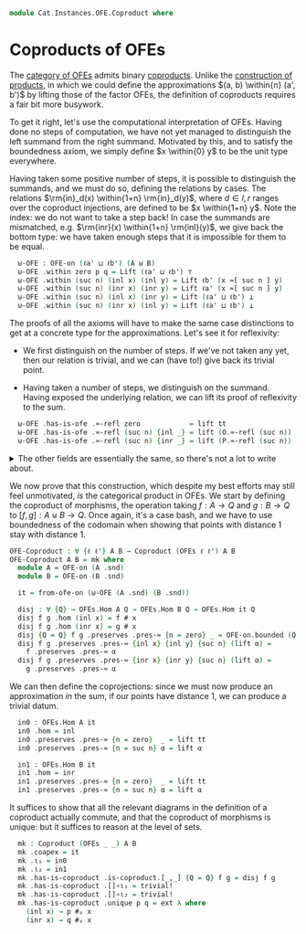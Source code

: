 <!--
```agda
open import Cat.Displayed.Univalence.Thin
open import Cat.Diagram.Coproduct
open import Cat.Displayed.Total
open import Cat.Instances.OFE
open import Cat.Prelude

open import Data.Sum.Base
```
-->

```agda
module Cat.Instances.OFE.Coproduct where
```

# Coproducts of OFEs

The [category of OFEs][OFE] admits binary [coproducts]. Unlike the
[construction of products][ofe-prod], in which we could define the
approximations $(a, b) \within{n} (a', b')$ by lifting those of the
factor OFEs, the definition of coproducts requires a fair bit more
busywork.

[OFE]: Cat.Instances.OFE.html
[coproducts]: Cat.Diagram.Coproduct.html
[ofe-prod]: Cat.Instances.OFE.Product.html

<!--
```agda
open OFE-Notation

module _ {ℓa ℓb ℓa' ℓb'} {A : Type ℓa} {B : Type ℓb} (O : OFE-on ℓa' A) (P : OFE-on ℓb' B)
  where
  private
    instance
      _ = O
      _ = P
    module O = OFE-on O
    module P = OFE-on P
```
-->

To get it right, let's use the computational interpretation of OFEs.
Having done no steps of computation, we have not yet managed to
distinguish the left summand from the right summand. Motivated by this,
and to satisfy the boundedness axiom, we simply define $x \within{0} y$
to be the unit type everywhere.

Having taken some positive number of steps, it is possible to
distinguish the summands, and we must do so, defining the relations by
cases. The relations $\rm{in}_d(x) \within{1+n} \rm{in}_d(y)$, where $d
\in {l,r}$ ranges over the coproduct injections, are defined to be $x
\within{1+n} y$. Note the index: we do not want to take a step back! In
case the summands are mismatched, e.g. $\rm{inr}(x) \within{1+n}
\rm{inl}(y)$, we give back the bottom type: we have taken enough steps
that it is impossible for them to be equal.

```agda
  ⊎-OFE : OFE-on (ℓa' ⊔ ℓb') (A ⊎ B)
  ⊎-OFE .within zero p q = Lift (ℓa' ⊔ ℓb') ⊤
  ⊎-OFE .within (suc n) (inl x) (inl y) = Lift ℓb' (x ≈[ suc n ] y)
  ⊎-OFE .within (suc n) (inr x) (inr y) = Lift ℓa' (x ≈[ suc n ] y)
  ⊎-OFE .within (suc n) (inl x) (inr y) = Lift (ℓa' ⊔ ℓb') ⊥
  ⊎-OFE .within (suc n) (inr x) (inl y) = Lift (ℓa' ⊔ ℓb') ⊥
```

The proofs of all the axioms will have to make the same case
distinctions to get at a concrete type for the approximations. Let's see
it for reflexivity:

- We first distinguish on the number of steps. If we've not taken any
  yet, then our relation is trivial, and we can (have to!) give back its
  trivial point.

- Having taken a number of steps, we distinguish on the summand. Having
  exposed the underlying relation, we can lift its proof of reflexivity to
  the sum.

```agda
  ⊎-OFE .has-is-ofe .≈-refl zero            = lift tt
  ⊎-OFE .has-is-ofe .≈-refl (suc n) {inl _} = lift (O.≈-refl (suc n))
  ⊎-OFE .has-is-ofe .≈-refl (suc n) {inr _} = lift (P.≈-refl (suc n))
```

<details>
<summary>The other fields are essentially the same, so there's not a lot
to write about.</summary>

```agda
  ⊎-OFE .has-is-ofe .has-is-prop zero x y _ _ = refl
  ⊎-OFE .has-is-ofe .has-is-prop (suc n) (inl _) (inl _) = hlevel 1
  ⊎-OFE .has-is-ofe .has-is-prop (suc n) (inr _) (inr _) = hlevel 1

  ⊎-OFE .has-is-ofe .≈-sym zero p = lift tt
  ⊎-OFE .has-is-ofe .≈-sym (suc n) {inl _} {inl _} p = lift (O.≈-sym _ (p .lower))
  ⊎-OFE .has-is-ofe .≈-sym (suc n) {inr _} {inr _} p = lift (P.≈-sym _ (p .lower))

  ⊎-OFE .has-is-ofe .≈-trans zero p q = lift tt
  ⊎-OFE .has-is-ofe .≈-trans (suc n) {inl _} {inl _} {inl _} p q = lift (O.≈-trans _ (p .lower) (q .lower))
  ⊎-OFE .has-is-ofe .≈-trans (suc n) {inr _} {inr _} {inr _} p q = lift (P.≈-trans _ (p .lower) (q .lower))

  ⊎-OFE .has-is-ofe .bounded a b  = lift tt
  ⊎-OFE .has-is-ofe .step zero _ _ p = lift tt
  ⊎-OFE .has-is-ofe .step (suc n) (inl x) (inl y) p = lift (O.step _ x y (p .lower))
  ⊎-OFE .has-is-ofe .step (suc n) (inr x) (inr y) p = lift (P.step _ x y (p .lower))
```

This minor quibble might be of note to the reader curious enough to
expand this note: To prove that our approximations converge, we _also_
need a case distinction. At the zeroth entry, we appeal to boundedness
of the summand OFEs to get a witness of $x \within{0} y$, since
$\rm{inr}(x) \within{0} \rm{inr}(y)$ is uninformative.

```agda
  ⊎-OFE .has-is-ofe .limit (inl x) (inl y) f = ap inl (O.limit x y f') where
    f' : ∀ n → O.within n x y
    f' zero    = O.bounded x y
    f' (suc n) = f (suc n) .lower
  ⊎-OFE .has-is-ofe .limit (inr x) (inr y) f = ap inr (P.limit x y f') where
    f' : ∀ n → P.within n x y
    f' zero    = P.bounded x y
    f' (suc n) = f (suc n) .lower
  ⊎-OFE .has-is-ofe .limit (inl x) (inr y) f = absurd (f 1 .lower)
  ⊎-OFE .has-is-ofe .limit (inr x) (inl y) f = absurd (f 1 .lower)
```

</details>

<!--
```agda
open Coproduct
open is-coproduct
open Total-hom
```
-->

We now prove that this construction, which despite my best efforts may
still feel unmotivated, _is_ the categorical product in OFEs. We start
by defining the coproduct of morphisms, the operation taking $f : A \to
Q$ and $g : B \to Q$ to $[f,g] : A \uplus B \to Q$. Once again, it's a
case bash, and we have to use boundedness of the codomain when showing
that points with distance 1 stay with distance 1.

```agda
OFE-Coproduct : ∀ {ℓ ℓ'} A B → Coproduct (OFEs ℓ ℓ') A B
OFE-Coproduct A B = mk where
  module A = OFE-on (A .snd)
  module B = OFE-on (B .snd)

  it = from-ofe-on (⊎-OFE (A .snd) (B .snd))

  disj : ∀ {Q} → OFEs.Hom A Q → OFEs.Hom B Q → OFEs.Hom it Q
  disj f g .hom (inl x) = f # x
  disj f g .hom (inr x) = g # x
  disj {Q = Q} f g .preserves .pres-≈ {n = zero} _ = OFE-on.bounded (Q .snd) _ _
  disj f g .preserves .pres-≈ {inl x} {inl y} {suc n} (lift α) =
    f .preserves .pres-≈ α
  disj f g .preserves .pres-≈ {inr x} {inr y} {suc n} (lift α) =
    g .preserves .pres-≈ α
```

We can then define the coprojections: since we must now produce an
approximation _in_ the sum, if our points have distance 1, we can
produce a trivial datum.

```agda
  in0 : OFEs.Hom A it
  in0 .hom = inl
  in0 .preserves .pres-≈ {n = zero}  _ = lift tt
  in0 .preserves .pres-≈ {n = suc n} α = lift α

  in1 : OFEs.Hom B it
  in1 .hom = inr
  in1 .preserves .pres-≈ {n = zero}  _ = lift tt
  in1 .preserves .pres-≈ {n = suc n} α = lift α
```

It suffices to show that all the relevant diagrams in the definition of
a coproduct actually commute, and that the coproduct of morphisms is
unique: but it suffices to reason at the level of sets.

```agda
  mk : Coproduct (OFEs _ _) A B
  mk .coapex = it
  mk .ι₁ = in0
  mk .ι₂ = in1
  mk .has-is-coproduct .is-coproduct.[_,_] {Q = Q} f g = disj f g
  mk .has-is-coproduct .[]∘ι₁ = trivial!
  mk .has-is-coproduct .[]∘ι₂ = trivial!
  mk .has-is-coproduct .unique p q = ext λ where
    (inl x) → p #ₚ x
    (inr x) → q #ₚ x
```
